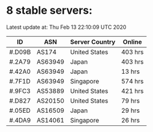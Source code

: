 # 8 stable servers:

Latest update at: Thu Feb 13 22:10:09 UTC 2020

| ID | ASN | Server Country | Online |
| -- | --- | -------------- | ------ |
| #.D09B | AS174 | United States | 403 hrs |
| #.2A79 | AS63949 | Japan | 403 hrs |
| #.42A0 | AS63949 | Japan | 13 hrs |
| #.7F1D | AS63949 | Singapore | 574 hrs |
| #.9FC3 | AS53889 | United States | 421 hrs |
| #.D827 | AS20150 | United States | 79 hrs |
| #.05ED | AS16509 | Japan | 29 hrs |
| #.4DA9 | AS14061 | Singapore | 26 hrs |

